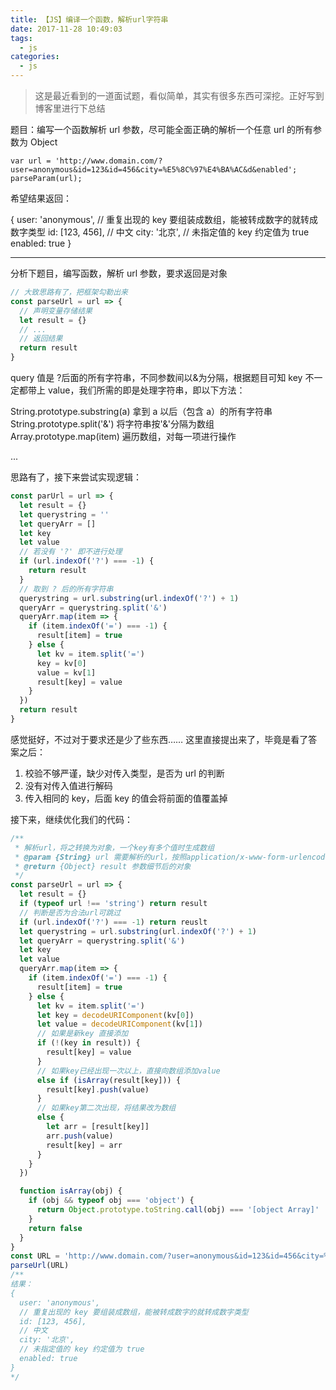 ```yaml
---
title: 【JS】编译一个函数，解析url字符串
date: 2017-11-28 10:49:03
tags: 
  - js
categories: 
  - js
---
```


> 这是最近看到的一道面试题，看似简单，其实有很多东西可深挖。正好写到博客里进行下总结

<!-- more -->

题目：编写一个函数解析 url 参数，尽可能全面正确的解析一个任意 url 的所有参数为 Object

    var url = 'http://www.domain.com/?user=anonymous&id=123&id=456&city=%E5%8C%97%E4%BA%AC&d&enabled';
    parseParam(url);

希望结果返回：

 {
user: 'anonymous',
// 重复出现的 key 要组装成数组，能被转成数字的就转成数字类型
id: [123, 456],
// 中文
city: '北京',
// 未指定值的 key 约定值为 true
enabled: true
}

---

分析下题目，编写函数，解析 url 参数，要求返回是对象

```js
// 大致思路有了，把框架勾勒出来
const parseUrl = url => {
  // 声明变量存储结果
  let result = {}
  // ...
  // 返回结果
  return result
}
```

query 值是 ?后面的所有字符串，不同参数间以&为分隔，根据题目可知 key 不一定都带上 value，我们所需的即是处理字符串，即以下方法：

String.prototype.substring(a) 拿到 a 以后（包含 a）的所有字符串
String.prototype.split('&') 将字符串按'&'分隔为数组
Array.prototype.map(item) 遍历数组，对每一项进行操作

...

思路有了，接下来尝试实现逻辑：

```js
const parUrl = url => {
  let result = {}
  let querystring = ''
  let queryArr = []
  let key
  let value
  // 若没有 '?' 即不进行处理
  if (url.indexOf('?') === -1) {
    return result
  }
  // 取到 ? 后的所有字符串
  querystring = url.substring(url.indexOf('?') + 1)
  queryArr = querystring.split('&')
  queryArr.map(item => {
    if (item.indexOf('=') === -1) {
      result[item] = true
    } else {
      let kv = item.split('=')
      key = kv[0]
      value = kv[1]
      result[key] = value
    }
  })
  return result
}
```

感觉挺好，不过对于要求还是少了些东西…… 这里直接提出来了，毕竟是看了答案之后：

1. 校验不够严谨，缺少对传入类型，是否为 url 的判断
2. 没有对传入值进行解码
3. 传入相同的 key，后面 key 的值会将前面的值覆盖掉

接下来，继续优化我们的代码：

```js
/**
 * 解析url，将之转换为对象，一个key有多个值时生成数组
 * @param {String} url 需要解析的url，按照application/x-www-form-urlencode编码
 * @return {Object} result 参数细节后的对象
 */
const parseUrl = url => {
  let result = {}
  if (typeof url !== 'string') return result
  // 判断是否为合法url可跳过
  if (url.indexOf('?') === -1) return reuslt
  let querystring = url.substring(url.indexOf('?') + 1)
  let queryArr = querystring.split('&')
  let key
  let value
  queryArr.map(item => {
    if (item.indexOf('=') === -1) {
      result[item] = true
    } else {
      let kv = item.split('=')
      let key = decodeURIComponent(kv[0])
      let value = decodeURIComponent(kv[1])
      // 如果是新key 直接添加
      if (!(key in result)) {
        result[key] = value
      }
      // 如果key已经出现一次以上，直接向数组添加value
      else if (isArray(result[key])) {
        result[key].push(value)
      }
      // 如果key第二次出现，将结果改为数组
      else {
        let arr = [result[key]]
        arr.push(value)
        result[key] = arr
      }
    }
  })

  function isArray(obj) {
    if (obj && typeof obj === 'object') {
      return Object.prototype.toString.call(obj) === '[object Array]'
    }
    return false
  }
}
const URL = 'http://www.domain.com/?user=anonymous&id=123&id=456&city=%E5%8C%97%E4%BA%AC&d&enabled'
parseUrl(URL)
/**
结果：
{
  user: 'anonymous',
  // 重复出现的 key 要组装成数组，能被转成数字的就转成数字类型
  id: [123, 456], 
  // 中文
  city: '北京', 
  // 未指定值的 key 约定值为 true
  enabled: true
}
*/
```

